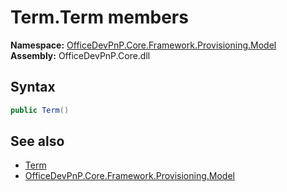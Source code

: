 # Term.Term members 
  

**Namespace:** [OfficeDevPnP.Core.Framework.Provisioning.Model](OfficeDevPnP.Core.Framework.Provisioning.Model.md)  
**Assembly:** OfficeDevPnP.Core.dll  
## Syntax
```C#
public Term()
```
## See also
- [Term](OfficeDevPnP.Core.Framework.Provisioning.Model.Term.md)
- [OfficeDevPnP.Core.Framework.Provisioning.Model](OfficeDevPnP.Core.Framework.Provisioning.Model.md)
